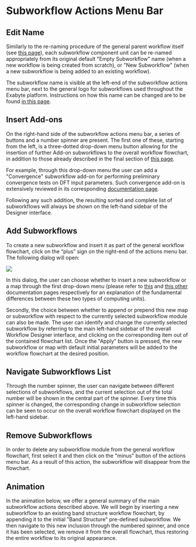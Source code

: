 # Subworkflow Actions Menu Bar

## Edit Name

Similarly to the re-naming procedure of the general parent workflow itself (see [this page](../header-menu.md)), each subworkflow component unit can be re-named appropriately from its original default "Empty Subworkflow" name (when a new workflow is being created from scratch), or "New Subworkflow" (when a new subworkflow is being added to an existing workflow). 

The subworkflow name is visible at the left-end of the subworkflow actions menu bar, next to the general logo for subworkflows <i class="zmdi zmdi-dot-circle-alt zmdi-hc-border"></i> used throughout the Exabyte platform. Instructions on how this name can be changed are to be found [in this page](../../entities-general/actions/name.md). 

## Insert Add-ons

On the right-hand side of the subworkflow actions menu bar, a series of buttons and a number spinner are present. The first one of these, starting from the left, is a three-dotted drop-down menu button allowing for the insertion of further Add-on subworkflows to the overall workflow flowchart, in addition to those already described in the final section of [this page](../header-menu.md). 

For example, through this drop-down menu the user can add a "Convergence" subworkflow add-on for performing preliminary convergence tests on DFT input parameters. Such convergence add-on is extensively reviewed in its corresponding [documentation page](../../workflows/addons/convergence-algorithms.md). 

Following any such addition, the resulting sorted and complete list of subworkflows will always be shown on the left-hand sidebar of the Designer interface.

## Add Subworkflows

To create a new subworkflow and insert it as part of the general workflow flowchart, click on the “plus” sign <i class="zmdi zmdi-plus zmdi-hc-border"></i> on the right-end of the actions menu bar. The following dialog will open:

<img src="/images/sw-addition.png"/>

In this dialog, the user can choose whether to insert a new subworkflow or a map through the first drop-down menu (please refer to [this](../../workflows/data/subworkflows.md) and [this other](../../workflows/data/maps.md) documentation pages respectively for an explanation of the fundamental differences between these two types of computing units). 

Secondly, the choice between whether to append or prepend this new map or subworkflow with respect to the currently selected subworkflow module can also be made. The user can identify and change the currently selected subworkflow by referring to the main left-hand sidebar of the overall Workflow Designer interface, and clicking on the corresponding item out of the contained flowchart list. Once the "Apply" button is pressed, the new subworkflow or map with default initial parameters will be added to the workflow flowchart at the desired position. 

## Navigate Subworkflows List

Through the number spinner, the user can navigate between different selections of subworkflows, and the current selection out of the total number will be shown in the central part of the spinner. Every time this spinner is changed, the corresponding change in subworkflow selection can be seen to occur on the overall workflow flowchart displayed on the left-hand sidebar. 

## Remove Subworkflows

In order to delete any subworkflow module from the general workflow flowchart, first select it and then click on the "minus" button <i class="zmdi zmdi-minus zmdi-hc-border"></i> of the actions menu bar. As a result of this action, the subworkflow will disappear from the flowchart.

## Animation

In the animation below, we offer a general summary of the main subworkflow actions described above. We will begin by inserting a new subworkflow to an existing band structure workflow flowchart, by appending it to the initial "Band Structure" pre-defined subworkflow. We then navigate to this new inclusion through the numbered spinner, and once it has been selected, we remove it from the overall flowchart, thus restoring the entire workflow to its original appearance.

<img data-gifffer="/images/sw-simple-actions.gif" />
